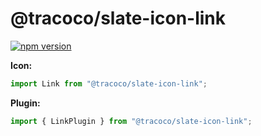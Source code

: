 # @tracoco/slate-icon-link

[![npm version](https://badge.fury.io/js/%40canner%2Fslate-icon-link.svg)](https://badge.fury.io/js/%40canner%2Fslate-icon-link)

**Icon:**

```js
import Link from "@tracoco/slate-icon-link";
```

**Plugin:**

```js
import { LinkPlugin } from "@tracoco/slate-icon-link";
```
